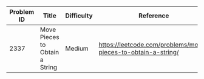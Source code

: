 | Problem ID | Title | Difficulty | Reference
| --- | --- | --- | ---
| 2337 | Move Pieces to Obtain a String | Medium | https://leetcode.com/problems/move-pieces-to-obtain-a-string/
